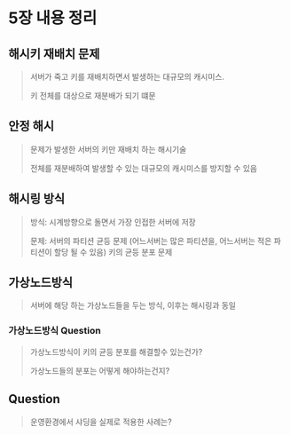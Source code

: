 # 5장 내용 정리

## 해시키 재배치 문제
> 서버가 죽고 키를 재배치하면서 발생하는 대규모의 캐시미스.
> 
> 키 전체를 대상으로 재분배가 되기 떄문
  
## 안정 해시
> 문제가 발생한 서버의 키만 재배치 하는 해시기술
> 
> 전체를 재분배하여 발생할 수 있는 대규모의 캐시미스를 방지할 수 있음
  
## 해시링 방식
> 방식: 시계방향으로 돌면서 가장 인접한 서버에 저장
> 
> 문제: 서버의 파티션 균등 문제 (어느서버는 많은 파티션을, 어느서버는 적은 파티션이 할당 될 수 있음)
			키의 균등 분포 문제

## 가상노드방식
> 서버에 해당 하는 가상노드들을 두는 방식, 이후는 해시링과 동일
  
### 가상노드방식 Question
> 가상노드방식이 키의 균등 분포를 해결할수 있는건가?
> 
> 가상노드들의 분포는 어떻게 해야하는건지?
  
## Question
> 운영환경에서 샤딩을 실제로 적용한 사례는?
